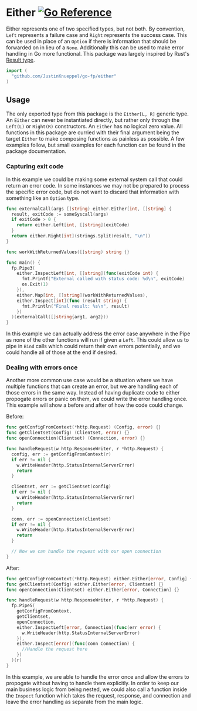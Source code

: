 # Either [![Go Reference](https://pkg.go.dev/badge/github.com/JustinKnueppel/go-fp/either.svg)](https://pkg.go.dev/github.com/JustinKnueppel/go-fp/either)

Either represents one of two specified types, but not both. By convention, `Left` represents a failure case and `Right` represents the success case. This can be used in place of an `Option` if there is information that should be forwarded on in lieu of a `None`. Additionally this can be used to make error handling in Go more functional. This package was largely inspired by Rust's [Result type](https://doc.rust-lang.org/std/result/enum.Result.html).

```go
import (
  "github.com/JustinKnueppel/go-fp/either"
)
```

## Usage

The only exported type from this package is the `Either[L, R]` generic type. An `Either` can never be instantiated directly, but rather only through the `Left(L)` or `Right(R)` constructors. An `Either` has no logical zero value. All functions in this package are curried with their final argument being the target `Either` to make composing functions as painless as possible. A few examples follow, but small examples for each function can be found in the package documentation.

### Capturing exit code

In this example we could be making some external system call that could return an error code. In some instances we may not be prepared to process the specific error code, but do not want to discard that information with something like an `Option` type.

```go
func externalCall(args []string) either.Either[int, []string] {
  result, exitCode := someSyscall(args)
  if exitCode > 0 {
    return either.Left[int, []string](exitCode)
  }
  return either.Right[int](strings.Split(result, "\n"))
}

func workWithReturnedValues([]string) string {}

func main() {
  fp.Pipe3(
    either.InspectLeft[int, []string](func(exitCode int) {
      fmt.Printf("External called with status code: %d\n", exitCode)
      os.Exit(1)
    }),
    either.Map[int, []string](workWithReturnedValues),
    either.Inspect[int](func (result string) {
      fmt.Println("Final result: %s\n", result)
    })
  )(externalCall([]string{arg1, arg2}))
}
```

In this example we can actually address the error case anywhere in the Pipe as none of the other functions will run if given a `Left`. This could allow us to pipe in `Bind` calls which could return their own errors potentially, and we could handle all of those at the end if desired.

### Dealing with errors once

Another more common use case would be a situation where we have multiple functions that can create an error, but we are handling each of those errors in the same way. Instead of having duplicate code to either propogate errors or panic on them, we could write the error handling once. This example will show a before and after of how the code could change.

Before:

```go
func getConfigFromContext(*http.Request) (Config, error) {}
func getClientset(Config) (Clientset, error) {}
func openConnection(Clientset) (Connection, error) {}

func handleRequest(w http.ResponseWriter, r *http.Request) {
  config, err := getConfigFromContext(r)
  if err != nil {
    w.WriteHeader(http.StatusInternalServerError)
    return
  }

  clientset, err := getClientset(config)
  if err != nil {
    w.WriteHeader(http.StatusInternalServerError)
    return
  }

  conn, err := openConnection(clientset)
  if err != nil {
    w.WriteHeader(http.StatusInternalServerError)
    return
  }

  // Now we can handle the request with our open connection
}
```

After:

```go
func getConfigFromContext(*http.Request) either.Either[error, Config] {}
func getClientset(Config) either.Either[error, Clientset] {}
func openConnection(Clientset) either.Either[error, Connection] {}

func handleRequest(w http.ResponseWriter, r *http.Request) {
  fp.Pipe5(
    getConfigFromContext,
    getClientset,
    openConnection,
    either.InspectLeft[error, Connection](func(err error) {
      w.WriteHeader(http.StatusInternalServerError)
    }),
    either.Inspect[error](func(conn Connection) {
      //Handle the request here
    })
  )(r)
}
```

In this example, we are able to handle the error once and allow the errors to propogate without having to handle them explicitly. In order to keep our main business logic from being nested, we could also call a function inside the `Inspect` function which takes the request, response, and connection and leave the error handling as separate from the main logic.
